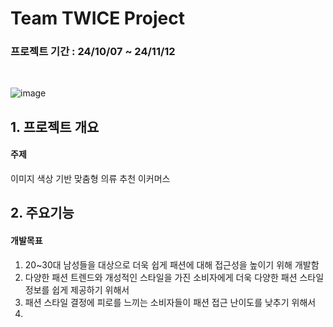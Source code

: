 
<h1>Team TWICE Project</h1>

<h3>프로젝트 기간 : 24/10/07 ~ 24/11/12</h3>
<br>

![image](https://github.com/user-attachments/assets/397d9161-ab0d-4d97-bd72-83d483a0f138)

<h2>1. 프로젝트 개요</h2>
<h4>주제</h4>
이미지 색상 기반 맞춤형 의류 추천 이커머스

<h2>2. 주요기능</h2>
<h4>개발목표</h4>
<ol>
    <li>20~30대 남성들을 대상으로 더욱 쉽게 패션에 대해 접근성을 높이기 위해 개발함</li>
    <li>다양한 패션 트렌드와 개성적인 스타일을 가진 소비자에게 더욱 다양한 패션 스타일 정보를 쉽게 제공하기 위해서</li>
    <li>패션 스타일 결정에 피로를 느끼는 소비자들이 패션 접근 난이도를 낮추기 위해서</li>
    <li></li>
</ol>


